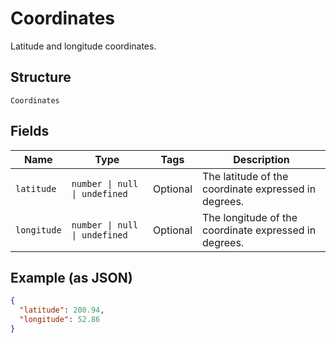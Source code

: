 
# Coordinates

Latitude and longitude coordinates.

## Structure

`Coordinates`

## Fields

| Name | Type | Tags | Description |
|  --- | --- | --- | --- |
| `latitude` | `number \| null \| undefined` | Optional | The latitude of the coordinate expressed in degrees. |
| `longitude` | `number \| null \| undefined` | Optional | The longitude of the coordinate expressed in degrees. |

## Example (as JSON)

```json
{
  "latitude": 200.94,
  "longitude": 52.86
}
```

